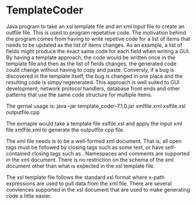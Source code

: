 # TemplateCoder
Java program to take an xsl template file and an xml input file to create an outfile file. This is used to program repetative code.
The motivation behind the program comes from having to write repetive code for a list of items that needs to be updated as the
list of items changes. As an example, a list of fields might produce the exact same code for each field when writing a GUI. By 
having a template approach, the code would be written once in the template file and then as the list of fields changes, the 
generated code could change without having to copy and paste. Conversly, if a bug is discovered in the template itself, the bug 
is changed in one place and the resulting code is simpy regenerated. This approach is well suited to GUI development, network protocol
handlers, database front ends and other patterns that use the same code structure for multiple items.

The gernal usage is:
  java -jar template_coder-7.1.0.jar xmlfile.xml xslfile.xsl outputfile.cpp 

  The exmaple would take a template file xslfile.xsl and apply the input xml file xmlfile.xml to generate the outputfile.cpp file.
 
The xml file needs is to be a well-formed xml document.  That is, all open tags must be followed by closing tags such as
<someelement>some text</someelement>, or have self-contained closing tags such as <someelement2/>. Namespaces and comments are
supported in the xml document. There is no restriction on the schema of the xml document other than what is expected in the xsl 
template file.
 
The xsl template file follows the standard xsl format where x-path expressions are used to pull data from the xml file. There are
several conviences supported in the xsl document that are used to make generating code a little easier.
